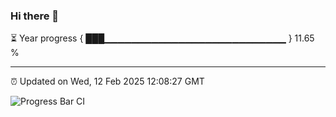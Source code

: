 ### Hi there 👋

⏳ Year progress { ███▁▁▁▁▁▁▁▁▁▁▁▁▁▁▁▁▁▁▁▁▁▁▁▁▁▁▁ } 11.65 %

---

⏰ Updated on Wed, 12 Feb 2025 12:08:27 GMT

![Progress Bar CI](https://github.com/liununu/liununu/workflows/Progress%20Bar%20CI/badge.svg)

